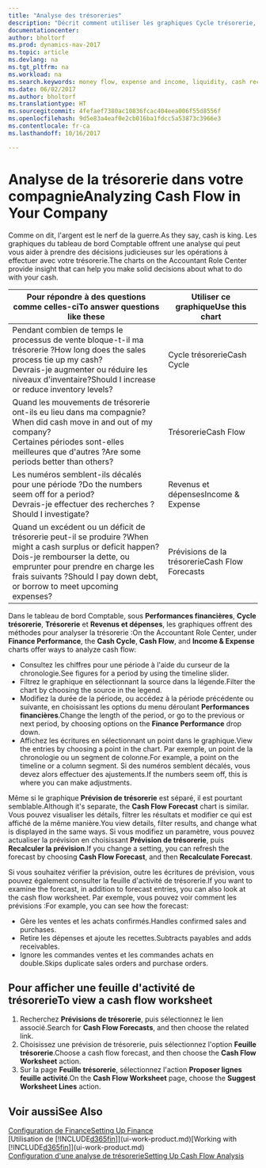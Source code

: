 ```yaml
---
title: "Analyse des trésoreries"
description: "Décrit comment utiliser les graphiques Cycle trésorerie, Revenus et dépenses, Trésorerie et Prévision de trésorerie pour analyser les flux de trésorerie passés et futurs, entrants et sortants de votre société."
documentationcenter: 
author: bholtorf
ms.prod: dynamics-nav-2017
ms.topic: article
ms.devlang: na
ms.tgt_pltfrm: na
ms.workload: na
ms.search.keywords: money flow, expense and income, liquidity, cash receipts minus cash payments, Cartera
ms.date: 06/02/2017
ms.author: bholtorf
ms.translationtype: HT
ms.sourcegitcommit: 4fefaef7380ac10836fcac404eea006f55d8556f
ms.openlocfilehash: 9d5e83a4eaf0e2cb016ba1fdcc5a53873c3966e3
ms.contentlocale: fr-ca
ms.lasthandoff: 10/16/2017

---
```

# <a name="analyzing-cash-flow-in-your-company"></a><span data-ttu-id="f203d-103">Analyse de la trésorerie dans votre compagnie</span><span class="sxs-lookup"><span data-stu-id="f203d-103">Analyzing Cash Flow in Your Company</span></span>
<span data-ttu-id="f203d-104">Comme on dit, l'argent est le nerf de la guerre.</span><span class="sxs-lookup"><span data-stu-id="f203d-104">As they say, cash is king.</span></span> <span data-ttu-id="f203d-105">Les graphiques du tableau de bord Comptable offrent une analyse qui peut vous aider à prendre des décisions judicieuses sur les opérations à effectuer avec votre trésorerie.</span><span class="sxs-lookup"><span data-stu-id="f203d-105">The charts on the Accountant Role Center provide insight that can help you make solid decisions about what to do with your cash.</span></span>  

| <span data-ttu-id="f203d-106">Pour répondre à des questions comme celles-ci</span><span class="sxs-lookup"><span data-stu-id="f203d-106">To answer questions like these</span></span> | <span data-ttu-id="f203d-107">Utiliser ce graphique</span><span class="sxs-lookup"><span data-stu-id="f203d-107">Use this chart</span></span> |
| --- | --- |
| <span data-ttu-id="f203d-108">Pendant combien de temps le processus de vente bloque-t-il ma trésorerie ?</span><span class="sxs-lookup"><span data-stu-id="f203d-108">How long does the sales process tie up my cash?</span></span></br> <span data-ttu-id="f203d-109">Devrais-je augmenter ou réduire les niveaux d'inventaire?</span><span class="sxs-lookup"><span data-stu-id="f203d-109">Should I increase or reduce inventory levels?</span></span> |<span data-ttu-id="f203d-110">Cycle trésorerie</span><span class="sxs-lookup"><span data-stu-id="f203d-110">Cash Cycle</span></span> |
| <span data-ttu-id="f203d-111">Quand les mouvements de trésorerie ont-ils eu lieu dans ma compagnie?</span><span class="sxs-lookup"><span data-stu-id="f203d-111">When did cash move in and out of my company?</span></span></br> <span data-ttu-id="f203d-112">Certaines périodes sont-elles meilleures que d'autres ?</span><span class="sxs-lookup"><span data-stu-id="f203d-112">Are some periods better than others?</span></span> |<span data-ttu-id="f203d-113">Trésorerie</span><span class="sxs-lookup"><span data-stu-id="f203d-113">Cash Flow</span></span> |
| <span data-ttu-id="f203d-114">Les numéros semblent-ils décalés pour une période ?</span><span class="sxs-lookup"><span data-stu-id="f203d-114">Do the numbers seem off for a period?</span></span></br> <span data-ttu-id="f203d-115">Devrais-je effectuer des recherches ?</span><span class="sxs-lookup"><span data-stu-id="f203d-115">Should I investigate?</span></span> |<span data-ttu-id="f203d-116">Revenus et dépenses</span><span class="sxs-lookup"><span data-stu-id="f203d-116">Income & Expense</span></span> |
| <span data-ttu-id="f203d-117">Quand un excédent ou un déficit de trésorerie peut-il se produire ?</span><span class="sxs-lookup"><span data-stu-id="f203d-117">When might a cash surplus or deficit happen?</span></span></br> <span data-ttu-id="f203d-118">Dois-je rembourser la dette, ou emprunter pour prendre en charge les frais suivants ?</span><span class="sxs-lookup"><span data-stu-id="f203d-118">Should I pay down debt, or borrow to meet upcoming expenses?</span></span> |<span data-ttu-id="f203d-119">Prévisions de la trésorerie</span><span class="sxs-lookup"><span data-stu-id="f203d-119">Cash Flow Forecasts</span></span> |

<span data-ttu-id="f203d-120">Dans le tableau de bord Comptable, sous **Performances financières**, **Cycle trésorerie**, **Trésorerie** et **Revenus et dépenses**, les graphiques offrent des méthodes pour analyser la trésorerie :</span><span class="sxs-lookup"><span data-stu-id="f203d-120">On the Accountant Role Center, under **Finance Performance**, the **Cash Cycle**, **Cash Flow**, and **Income & Expense** charts offer ways to analyze cash flow:</span></span>  

* <span data-ttu-id="f203d-121">Consultez les chiffres pour une période à l'aide du curseur de la chronologie.</span><span class="sxs-lookup"><span data-stu-id="f203d-121">See figures for a period by using the timeline slider.</span></span>  
* <span data-ttu-id="f203d-122">Filtrez le graphique en sélectionnant la source dans la légende.</span><span class="sxs-lookup"><span data-stu-id="f203d-122">Filter the chart by choosing the source in the legend.</span></span>  
* <span data-ttu-id="f203d-123">Modifiez la durée de la période, ou accédez à la période précédente ou suivante, en choisissant les options du menu déroulant **Performances financières**.</span><span class="sxs-lookup"><span data-stu-id="f203d-123">Change the length of the period, or go to the previous or next period, by choosing options on the **Finance Performance** drop down.</span></span>  
* <span data-ttu-id="f203d-124">Affichez les écritures en sélectionnant un point dans le graphique.</span><span class="sxs-lookup"><span data-stu-id="f203d-124">View the entries by choosing a point in the chart.</span></span> <span data-ttu-id="f203d-125">Par exemple, un point de la chronologie ou un segment de colonne.</span><span class="sxs-lookup"><span data-stu-id="f203d-125">For example, a point on the timeline or a column segment.</span></span> <span data-ttu-id="f203d-126">Si des numéros semblent décalés, vous devez alors effectuer des ajustements.</span><span class="sxs-lookup"><span data-stu-id="f203d-126">If the numbers seem off, this is where you can make adjustments.</span></span>  

<span data-ttu-id="f203d-127">Même si le graphique **Prévision de trésorerie** est séparé, il est pourtant semblable.</span><span class="sxs-lookup"><span data-stu-id="f203d-127">Although it's separate, the **Cash Flow Forecast** chart is similar.</span></span> <span data-ttu-id="f203d-128">Vous pouvez visualiser les détails, filtrer les résultats et modifier ce qui est affiché de la même manière.</span><span class="sxs-lookup"><span data-stu-id="f203d-128">You view details, filter results, and change what is displayed in the same ways.</span></span> <span data-ttu-id="f203d-129">Si vous modifiez un paramètre, vous pouvez actualiser la prévision en choisissant **Prévision de trésorerie**, puis **Recalculer la prévision**.</span><span class="sxs-lookup"><span data-stu-id="f203d-129">If you change a setting, you can refresh the forecast by choosing **Cash Flow Forecast**, and then **Recalculate Forecast**.</span></span>

<span data-ttu-id="f203d-130">Si vous souhaitez vérifier la prévision, outre les écritures de prévision, vous pouvez également consulter la feuille d'activité de trésorerie.</span><span class="sxs-lookup"><span data-stu-id="f203d-130">If you want to examine the forecast, in addition to forecast entries, you can also look at the cash flow worksheet.</span></span> <span data-ttu-id="f203d-131">Par exemple, vous pouvez voir comment les prévisions :</span><span class="sxs-lookup"><span data-stu-id="f203d-131">For example, you can see how the forecast:</span></span>

* <span data-ttu-id="f203d-132">Gère les ventes et les achats confirmés.</span><span class="sxs-lookup"><span data-stu-id="f203d-132">Handles confirmed sales and purchases.</span></span>  
* <span data-ttu-id="f203d-133">Retire les dépenses et ajoute les recettes.</span><span class="sxs-lookup"><span data-stu-id="f203d-133">Subtracts payables and adds receivables.</span></span>  
* <span data-ttu-id="f203d-134">Ignore les commandes ventes et les commandes achats en double.</span><span class="sxs-lookup"><span data-stu-id="f203d-134">Skips duplicate sales orders and purchase orders.</span></span>  

## <a name="to-view-a-cash-flow-worksheet"></a><span data-ttu-id="f203d-135">Pour afficher une feuille d'activité de trésorerie</span><span class="sxs-lookup"><span data-stu-id="f203d-135">To view a cash flow worksheet</span></span>
1. <span data-ttu-id="f203d-136">Recherchez **Prévisions de trésorerie**, puis sélectionnez le lien associé.</span><span class="sxs-lookup"><span data-stu-id="f203d-136">Search for **Cash Flow Forecasts**, and then choose the related link.</span></span>  
2. <span data-ttu-id="f203d-137">Choisissez une prévision de trésorerie, puis sélectionnez l'option **Feuille trésorerie**.</span><span class="sxs-lookup"><span data-stu-id="f203d-137">Choose a cash flow forecast, and then choose the **Cash Flow Worksheet** action.</span></span>  
3. <span data-ttu-id="f203d-138">Sur la page **Feuille trésorerie**, sélectionnez l'action **Proposer lignes feuille activité**.</span><span class="sxs-lookup"><span data-stu-id="f203d-138">On the **Cash Flow Worksheet** page, choose the **Suggest Worksheet Lines** action.</span></span>  

## <a name="see-also"></a><span data-ttu-id="f203d-139">Voir aussi</span><span class="sxs-lookup"><span data-stu-id="f203d-139">See Also</span></span>
[<span data-ttu-id="f203d-140">Configuration de Finance</span><span class="sxs-lookup"><span data-stu-id="f203d-140">Setting Up Finance</span></span>](finance-setup-finance.md)  
<span data-ttu-id="f203d-141">[Utilisation de [!INCLUDE[d365fin](includes/d365fin_md.md)]](ui-work-product.md)</span><span class="sxs-lookup"><span data-stu-id="f203d-141">[Working with [!INCLUDE[d365fin](includes/d365fin_md.md)]](ui-work-product.md)</span></span>  
[<span data-ttu-id="f203d-142">Configuration d'une analyse de trésorerie</span><span class="sxs-lookup"><span data-stu-id="f203d-142">Setting Up Cash Flow Analysis</span></span>](finance-setup-cash-flow-analyses.md)  

